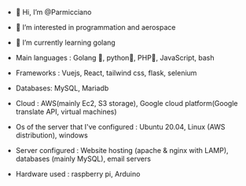 - 👋 Hi, I’m @Parmicciano
- 👀 I’m interested in programmation and aerospace
- 🌱 I’m currently learning golang 

- Main languages : Golang 🚀, python🐍, PHP🐘, JavaScript, bash

- Frameworks : Vuejs, React, tailwind css, flask, selenium

- Databases: MySQL, Mariadb

- Cloud : AWS(mainly Ec2, S3 storage), Google cloud platform(Google translate API, virtual machines)

- Os of the server that I've configured : Ubuntu 20.04, Linux (AWS distribution), windows

- Server configured : Website hosting (apache & nginx with LAMP), databases (mainly MySQL), email servers 

- Hardware used : raspberry pi, Arduino

